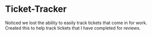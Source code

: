 # Ticket-Tracker
Noticed we lost the ability to easily track tickets that come in for work. Created this to help track tickets that I have completed for reviews.
